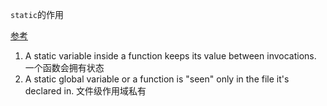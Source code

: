 `static`的作用

[参考](https://stackoverflow.com/a/572550/8481407)

1. A static variable inside a function keeps its value between invocations.
   一个函数会拥有状态
2. A static global variable or a function is "seen" only in the file it's declared in.
   文件级作用域私有

